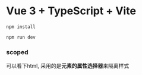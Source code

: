 # Vue 3 + TypeScript + Vite

```
npm install
```

```
npm run dev
```



### scoped

可以看下html, 采用的是**元素的属性选择器**来隔离样式

